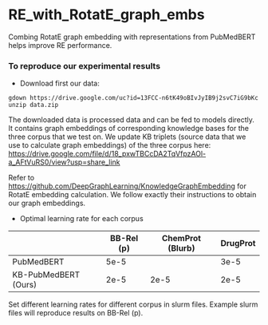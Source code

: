 # RE_with_RotatE_graph_embs

Combing RotatE graph embedding with representations from PubMedBERT helps improve RE performance.

### To reproduce our experimental results

- Download first our data:
```
gdown https://drive.google.com/uc?id=13FCC-n6tK49oBIvJyIB9j2svC7iG9bKc
unzip data.zip
```
The downloaded data is processed data and can be fed to models directly. It contains graph embeddings of corresponding knowledge bases for the three corpus that we test on. We update KB triplets (source data that we use to calculate graph embeddings) of the three corpus here:
https://drive.google.com/file/d/18_pxwTBCcDA2TqVfpzAOl-a_AFtVuRS0/view?usp=share_link

Refer to https://github.com/DeepGraphLearning/KnowledgeGraphEmbedding for RotatE embedding calculation. We follow exactly their instructions to obtain our graph embeddings.

- Optimal learning rate for each corpus

| | BB-Rel (p) | ChemProt (Blurb) | DrugProt |
| --- | --- | --- | --- |
| PubMedBERT | 5e-5 | | 3e-5 |
| KB-PubMedBERT (Ours) | 2e-5 | 2e-5 | 2e-5 |

Set different learning rates for different corpus in slurm files. Example slurm files will reproduce results on BB-Rel (p).


 

